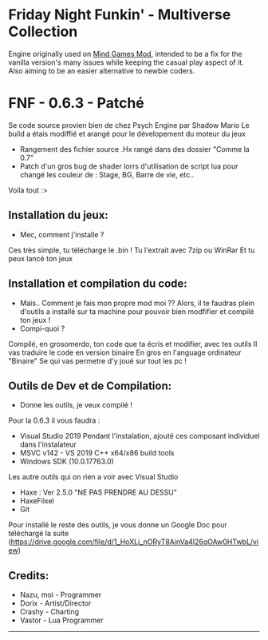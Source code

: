 # Friday Night Funkin' - Multiverse Collection
Engine originally used on [Mind Games Mod](https://gamebanana.com/mods/301107), intended to be a fix for the vanilla version's many issues while keeping the casual play aspect of it. Also aiming to be an easier alternative to newbie coders.

# FNF - 0.6.3 - Patché
Se code source provien bien de chez Psych Engine par Shadow Mario
Le build a étais modiffié et arangé pour le dévelopement du moteur du jeux

* Rangement des fichier source .Hx rangé dans des dossier "Comme la 0.7"
* Patch d'un gros bug de shader lorrs d'utilisation de script lua pour changé les couleur de : Stage, BG, Barre de vie, etc..

Voila tout :>

## Installation du jeux:
* Mec, comment j'installe ?

Ces très simple, tu télécharge le .bin !
Tu l'extrait avec 7zip ou WinRar
Et tu peux lancé ton jeux

## Installation et compilation du code:
* Mais.. Comment je fais mon propre mod moi ??
Alors, il te faudras plein d'outils a installé sur ta machine pour pouvoir bien modfifier et compilé ton jeux !
* Compi-quoi ?

Compilé, en grosomerdo, ton code que ta écris et modifier, avec tes outils
Il vas traduire le code en version binaire
En gros en l'anguage ordinateur "Binaire"
Se qui vas permetre d'y joué sur tout les pc !

## Outils de Dev et de Compilation:
* Donne les outils, je veux compilé !

Pour la 0.6.3 il vous faudra :

- Visual Studio 2019
Pendant l'instalation, ajouté ces composant individuel dans l'instalateur
- MSVC v142 - VS 2019 C++ x64/x86 build tools
- Windows SDK (10.0.17763.0)

Les autre outils qui on rien a voir avec Visual Studio
- Haxe : Ver 2.5.0 "NE PAS PRENDRE AU DESSU"
- HaxeFilxel
- Git

Pour installé le reste des outils, je vous donne un Google Doc pour téléchargé la suite (https://drive.google.com/file/d/1_HoXLj_nORyT8AjnVa4I26qOAw0HTwbL/view)

## Credits:
* Nazu, moi - Programmer
* Dorix - Artist/Director
* Crashy - Charting
* Vastor - Lua Programmer
_____________________________________
